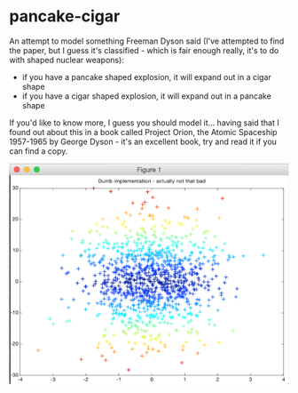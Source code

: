 pancake-cigar
=============

An attempt to model something Freeman Dyson said (I've attempted  to find the paper, but I guess it's classified - which is fair enough really, it's to do with shaped nuclear weapons):

* if you have a pancake shaped explosion, it will expand out in a cigar shape
* if you have a cigar shaped explosion, it will expand out in a pancake shape

If you'd like to know more, I guess you should model it... having said that I found out about this in a book called Project Orion, the Atomic Spaceship 1957-1965 by George Dyson - it's an excellent book, try and read it if you can find a copy.

![alt tag](https://github.com/hamishdickson/pancake-cigar/blob/master/images/dumb-implementation.png)